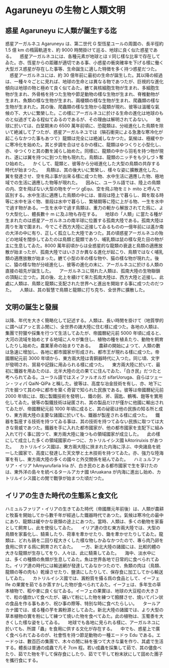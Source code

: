 # Agaruneyu の生物と人類文明

## 惑星 Agaruneyu に人類が誕生する迄

惑星アーガルネユ Agaruneyu は、第二世代 G 型恆星ユールの周圍の、長半徑約 1.5 億 km の楕圓軌道を、約 9000 時閒掛けて巡る、地球に良く似た惑星である。
　惑星アーガルネユには、各種元素が地球とほゞ同じ樣な比率で存在してゐた。亦、恆星からの距離が適切である事、小惑星の衝突確率を下げる樣に働く大型ガス惑星が存在した事等、生命誕生に適した特徴を多く持つ惑星だつた。
　惑星アーガルネユには、約 30 億年前に最初の生命が誕生した。其以降の經過は、一種々々ごとに見れば、地球の生命とは異なる物であつたが、巨視的な進化傾向は地球の物と極めて良く似てゐた。軈て眞核細胞生物が生まれ、多細胞生物が生まれ、外骨格を持つた生物や節足動物の樣な生物が生まれ、脊椎動物が生まれ、魚類の樣な生物が生まれ、兩棲類の樣な生物が生まれ、爬蟲類の樣な生物が生まれた。其の後、爬蟲類の樣な生物から龍類が現れ、彼等は溫暖な氣候の下、大いに繁榮した。この樣にアーガルネユに於ける生命の進化は地球のものと似過ぎてゐる程似てゐるのであるが、その理由は解明されてゐない。
　地球に於いては、白堊期末の 6500 萬年前頃に、恐龍類は、分岐進化した鳥類を除いて絶滅して了つたが、惑星アーガルネユでは（隕石衝突による急激な寒冷化が起こらなかつた事もあつて）龍類は完全には絶滅しなかつた。氣候は、極緩やかに寒冷化を始めた。其と步調を合はせるかの樣に、龍類はゆつくりと小型化し、亦、ゆつくりと其の數を減らし始めた。同樣に、龍類の中から羽毛を持つ物が現れ、遂には翼を持つに到つた物も現れた。鳥類は、龍類のニッチをも少しづゝ奪ひ始めた。
　かくして、龍類と、彼等から分岐進化した大型の鳥類の共存する時代が始まつた。
　鳥類は、其の後大いに繁榮し、樣々な姿に擴散進化した。翼を發達させ、空を飛ぶ事が出來る樣に成つた物、水中生活に適應した物、極地域での生活に適應した物等が現れた。
　因みに、ユーラル語では、陸上の鳥類の内、空を飛ばない大型の物をゲーツ gEqu、空を飛ぶ物をミト mito と呼んで區別する。水中生活に適應した鳥類の中には、普段は陸上で暮らし、餌を取る時等に水中を泳ぐ物、普段は水中で暮らし、繁殖期等に陸に上がる物、一生を水中で過す物がある。一生を水中で過す鳥類は、重力の軛から解放されてた爲に、より大型化し、體長數十 m に及ぶ物も存在する。
　地球の「人類」に當たる種が生まれたのは惑星アーガルネユの南半球に位置する孤南大陸である。孤南大陸は周りを海で圍まれ、今でこそ西方大陸に近接してゐるものの一億年前には遙か南の大洋の中に有り、正しく孤立した大陸であつた。其の頃惑星アーガルネユの殆どの地域を闊歩してゐたのは鳥類と龍類であり、哺乳類は鼠の樣な見た目の物が主に生息してゐた。8000 萬年前頃からは全惑星的な龍類の衰退と鳥類の適應放散が始まったが、孤南大陸ではいささか異なる進化が起こり、鳥類ではなく哺乳類の適應放散が始まった。軈て小型の羊の樣な物や、猫の樣な物が現れた。後に、猿の樣な物が分岐進化し、彼等の進化の末に、アーガルネユに於ける人類の直接の祖先が誕生した。
　アーガルネユに現れた人類は、孤南大陸の生物聯鎖の頂點に立つた。其の後、北上を續けて來た孤南大陸は、西方大陸と近接し、此處に人類は、鳥類と龍類に支配された世界へと進出を開始する事に成つたのだつた。
　人類は、其の智慧で鳥類と龍類に打ち克ち、全世界に擴散した。

## 文明の誕生と發展

以降、年代を大きく簡略化して記述する。人類は、長い時閒を掛けて（地質學的に謂へばアッと言ふ閒に）、全世界の諸大陸に住む樣に成つた。各地の人類は、集團で狩獵や採集を行つて生活してゐたが、帝國曆紀元前 5000 年頃に成ると、大河の流域を始めとする地域に人々が集住し、植物の種を植ゑたり、動物を飼育したりし始めた。農業革命の始まりである。
　農耕の開始によつて、人類の數は急速に增加し、各地に都市國家が形成され、都市王が現れる樣に成つた。帝國曆紀元前 3000 年頃から、東方兩大陸は青銅器時代に入つた。同じ頃、文字が發明され、貿易や記錄に用ゐられる樣に成つた。
　東方兩大陸に於いて、最初に鐵器を用ゐたのは、北半大陸の北の果てに住んでゐた、「白き民」だつたと考へられてゐる。ユーラル語ではスィファルオルガ sifarUoruga、自らはツェーン・ツィパ QaiN-QiPa と稱した。彼等は、高度な冶金技術を有し、亦、地下に穴を掘つて其の中に都市を築く奇習で知られた民族である。彼等は帝國曆紀元前 2000 年頃には、既に製鐵技術を發明し、鐵の劍、斧、圓匙、鶴嘴、鎧等を實用化してゐた。彼等の製鐵技術は祕匿され、其の製品だけが僅かに他國に輸出されてゐたが、帝國曆紀元前 1000 年頃に成ると、其の祕密は他の民族の知る所と成り、東方兩大陸の主要な諸國に於いても、鐵器が製産される樣に成つた。
　鐵器を製産する技術を持つてゐる事は、其の技術を持つてゐない民族に取つては大きな脅威であつた。鐵器を手に入れた都市國家が、他の都市國家を支配下に組み入れて行く事に因つて、東方兩大陸に幾つもの領域國家が成立した。
　此の樣にして成立した多くの領域國家の一つに、カトリルイシス國 kAtoriruixis があつた。
　カトリルイシス國は、東方兩大陸に挾まれた内海に浮ぶ、中央諸島を統一した國家で、高度に發達した天文學と土木技術を持つてゐた。亦、強力な陸海軍を有し、東方兩大陸の多くの國々と外交關係を結んでゐた。
　ハミュルファリア・イリア hAmyurufaria Iria が、白き民のとある都市國家で生を享けたのは、東外洋の島々を統べるタールアカナ國 tAruakana が内海に進出し始め、カトリルイシス國との閒で戰爭が始まつた頃だつた。

## イリアの生きた時代の生態系と食文化

ハミュルファリア・イリアの生きてゐた時代（帝國曆元年前後）は、人類が農耕と牧畜を開始してから數千年が經過した鐵器時代であつた。氣候は寒冷化の最中にあり、龍類は緩やかな衰頽の途上にあつた。當時、人類は、多くの動物を家畜として飼育し、此を使役してゐた。
　イリア達の住む東方兩大陸では、大型の鳥類を家畜化し、騎乘したり、荷車を牽かせたり、鋤を牽かせたりしてゐた。龍類は、どれも鷄を二回り程大きくした樣な物しかゐなかつたので、專ら肉乃卵を食用に供する爲に飼育されてゐた。
　一方、新北大陸の諸國には、比較的體の大きな龍類が生存してをり、人々は、此に騎乘してゐた。
　海中、淡水中には、多くの種類の魚類が生息してゐた。魚は世界各地で日常的に食べられてゐた。イリア達の時代には輸送網が發達してゐなかつたので、魚類の肉は（鳥類、龍類の等の肉も）乾燥させたり、鹽漬にしたりして、保存食に加工してから輸送してゐた。
　カトリルイシス國では、澱粉質を攝る爲の食品として、イーフェ Ife の果實を茹でるか蒸すかした物が食べられてゐた。イーフェは、多年生の草本植物で、稻や麥に良く似てゐる。イーフェの果實は、地球の大豆程の大きさで、粒の儘炊いて食べたが、碾いて粉にした物を練つて醱酵させ、燒いてパン狀の食品を作る事もあり、祝ひ事の際等、特別な時に食べたらしい。
　タールアカナ國では、或る種の芋を澱粉源としてゐた。新北大陸の諸國では、より大型の草本植物の實を粉にして練つて燒いた物を食べてゐた。此の植物は、玉蜀黍を大きくした樣な姿をしてゐる。
　地球でも各地に見られる樣に、アーガルネユに於いても、所謂「蟲」を食用に供する文化が存在する。
　中でも、惑星上で廣く食べられてゐるのが、社會性を持つ節足動物の一種エードゥ Edu である。エードゥは、數百匹の集團で、木々の閒に絲を張つて大きな巢を作り、其處で生活する。體長は普通の成蟲で凡そ 7cm 程。若い成蟲を採集して茹で、其の儘食べたり、茹でた物を干して保存食にしたり、茹でて干して粉末狀にして固めた團子を攜行食にする。
